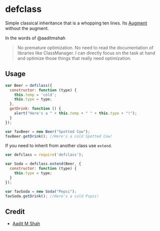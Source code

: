 # defclass
Simple classical inheritance that is a whopping ten lines. Its [Augment](http://github.com/javascript/augment) without the augment.

In the words of @aaditmshah
> No premature optimization. No need to read the documentation of libraries like ClassManager. I can directly focus on the task at hand and optimize those things that really need optimization.


## Usage
```js
var Beer = defclass({
  constructor: function (type) {
    this.temp = 'cold';
    this.type = type;
  },
  getDrink: function () {
    alert("Here's a " + this.temp + " " + this.type + "!");
  }
});

var favBeer = new Beer("Spotted Cow");
favBeer.getDrink(); //Here's a cold Spotted Cow!
```

If you need to inherit from another class use `extend`.
```js
var defclass = require('defclass');

var Soda = defclass.extend(Beer, {
  constructor: function (type) {
    this.type = type;
  }
});

var favSoda = new Soda("Pepsi");
favSoda.getDrink(); //Here's a cold Pspsi!
```

## Credit
+ [Aadit M Shah](http://aaditmshah.github.io/) 